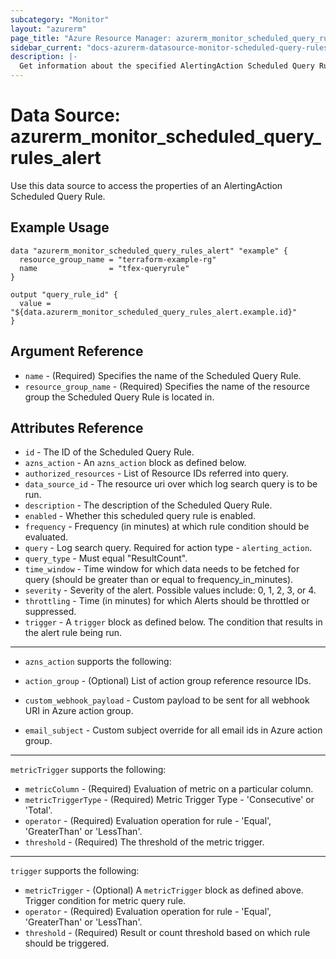 ```yaml
---
subcategory: "Monitor"
layout: "azurerm"
page_title: "Azure Resource Manager: azurerm_monitor_scheduled_query_rules_alert"
sidebar_current: "docs-azurerm-datasource-monitor-scheduled-query-rules-alert"
description: |-
  Get information about the specified AlertingAction Scheduled Query Rule.
---
```


# Data Source: azurerm_monitor_scheduled_query_rules_alert

Use this data source to access the properties of an AlertingAction Scheduled Query Rule.

## Example Usage

```hcl
data "azurerm_monitor_scheduled_query_rules_alert" "example" {
  resource_group_name = "terraform-example-rg"
  name                = "tfex-queryrule"
}

output "query_rule_id" {
  value = "${data.azurerm_monitor_scheduled_query_rules_alert.example.id}"
}
```

## Argument Reference

* `name` - (Required) Specifies the name of the Scheduled Query Rule.
* `resource_group_name` - (Required) Specifies the name of the resource group the Scheduled Query Rule is located in.

## Attributes Reference

* `id` - The ID of the Scheduled Query Rule.
* `azns_action` - An `azns_action` block as defined below.
* `authorized_resources` - List of Resource IDs referred into query.
* `data_source_id` - The resource uri over which log search query is to be run.
* `description` - The description of the Scheduled Query Rule.
* `enabled` - Whether this scheduled query rule is enabled.
* `frequency` - Frequency (in minutes) at which rule condition should be evaluated.
* `query` - Log search query. Required for action type - `alerting_action`.
* `query_type` - Must equal "ResultCount".
* `time_window` - Time window for which data needs to be fetched for query (should be greater than or equal to frequency_in_minutes).
* `severity` - Severity of the alert. Possible values include: 0, 1, 2, 3, or 4.
* `throttling` - Time (in minutes) for which Alerts should be throttled or suppressed.
* `trigger` - A `trigger` block as defined below. The condition that results in the alert rule being run.

---

* `azns_action` supports the following:

* `action_group` - (Optional) List of action group reference resource IDs.
* `custom_webhook_payload` - Custom payload to be sent for all webhook URI in Azure action group.
* `email_subject` - Custom subject override for all email ids in Azure action group.

---

`metricTrigger` supports the following:

* `metricColumn` - (Required) Evaluation of metric on a particular column.
* `metricTriggerType` - (Required) Metric Trigger Type - 'Consecutive' or 'Total'.
* `operator` - (Required) Evaluation operation for rule - 'Equal', 'GreaterThan' or 'LessThan'.
* `threshold` - (Required) The threshold of the metric trigger.

---

`trigger` supports the following:

* `metricTrigger` - (Optional) A `metricTrigger` block as defined above. Trigger condition for metric query rule.
* `operator` - (Required) Evaluation operation for rule - 'Equal', 'GreaterThan' or 'LessThan'.
* `threshold` - (Required) Result or count threshold based on which rule should be triggered.
